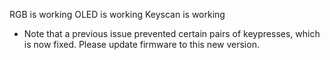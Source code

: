 RGB is working
OLED is working
Keyscan is working 
- Note that a previous issue prevented certain pairs of keypresses, which is now fixed. Please update firmware to this new version.
